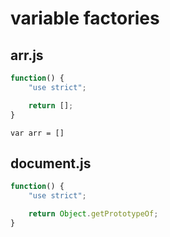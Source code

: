 # variable factories

## arr.js

```js
function() {
	"use strict";

	return [];
}
```

`var arr = []`

## document.js

```js
function() {
	"use strict";

	return Object.getPrototypeOf;
}
```



